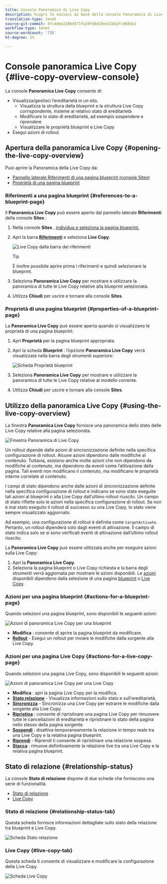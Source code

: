 ```yaml
---
title: Console Panoramica di Live Copy
description: Scopri le nozioni di base della console Panoramica di Live Copy per comprendere rapidamente lo stato delle Live Copy al fine di sincronizzare i contenuti.
translation-type: tm+mt
source-git-commit: 4fc4dbe2386d571fa39fd6d10e432bb2fc060da1
workflow-type: tm+mt
source-wordcount: '735'
ht-degree: 1%

---
```



# Console panoramica Live Copy {#live-copy-overview-console}

La console **Panoramica Live Copy** consente di:

* Visualizza/gestisci l’ereditarietà in un sito.
   * Visualizza la struttura della blueprint e la struttura Live Copy corrispondente, insieme al relativo stato di ereditarietà
   * Modificare lo stato di ereditarietà, ad esempio sospendere e riprendere
   * Visualizzare le proprietà blueprint e Live Copy
* Esegui azioni di rollout.

## Apertura della panoramica Live Copy {#opening-the-live-copy-overview}

Puoi aprire la Panoramica della Live Copy da:

* [Pannello laterale Riferimenti di una pagina blueprint (console Sites)](#opening-live-copy-overview-references-for-a-blueprint-page)
* [Proprietà di una pagina blueprint](#opening-live-copy-overview-properties-of-a-blueprint-page)

### Riferimenti a una pagina blueprint {#references-to-a-blueprint-page}

Il **Panoramica Live Copy** può essere aperto dal pannello laterale **Riferimenti** della console **Sites** :

1. Nella console **Sites** , [individua e seleziona la pagina blueprint.](/help/sites-cloud/authoring/getting-started/basic-handling.md#viewing-and-selecting-resources)
1. Apri la barra **[Riferimenti](/help/sites-cloud/authoring/getting-started/basic-handling.md#references)** e seleziona **Live Copy**.

   ![Live Copy dalla barra dei riferimenti](../assets/live-copy-references.png)

   >[!TIP]
   >
   >È inoltre possibile aprire prima i riferimenti e quindi selezionare la blueprint.

1. Seleziona **Panoramica Live Copy** per mostrare e utilizzare la panoramica di tutte le Live Copy relative alla blueprint selezionata.
1. Utilizza **Chiudi** per uscire e tornare alla console **Sites**.

### Proprietà di una pagina blueprint {#properties-of-a-blueprint-page}

La **Panoramica Live Copy** può essere aperta quando si visualizzano le proprietà di una pagina blueprint:

1. Apri **Proprietà** per la pagina blueprint appropriata.
1. Apri la scheda **Blueprint** : l’opzione **Panoramica Live Copy** verrà visualizzata nella barra degli strumenti superiore:

   ![Scheda Proprietà blueprint](../assets/live-copy-blueprint-tab.png)

1. Seleziona **Panoramica Live Copy** per mostrare e utilizzare la panoramica di tutte le Live Copy relative al modello corrente.

1. Utilizza **Chiudi** per uscire e tornare alla console **Sites**.

## Utilizzo della panoramica Live Copy {#using-the-live-copy-overview}

La finestra **Panoramica Live Copy** fornisce una panoramica dello stato delle Live Copy relative alla pagina selezionata.

![Finestra Panoramica di Live Copy](../assets/live-copy-overview.png)

Un rollout dipende dalle azioni di sincronizzazione definite nella specifica configurazione di rollout. Alcune azioni dipendono dalle modifiche al contenuto. Tuttavia, esistono anche molte azioni che non dipendono da modifiche al contenuto, ma dipendono da eventi come l’attivazione della pagina. Tali eventi non modificano il contenuto, ma modificano le proprietà interne correlate al contenuto.

I campi di stato dipendono anche dalle azioni di sincronizzazione definite nella specifica configurazione di rollout e indicano se sono state eseguite tali azioni al blueprint o alla Live Copy dall’ultimo rollout riuscito. Un campo di stato riflette solo le azioni nella specifica configurazione di rollout. Se non è mai stato eseguito il rollout di successo su una Live Copy, lo stato viene sempre visualizzato aggiornato.

Ad esempio, una configurazione di rollout è definita come `targetActivate`. Pertanto, un rollout dipenderà solo dagli eventi di attivazione. Il campo di stato indica solo se si sono verificati eventi di attivazione dall’ultimo rollout riuscito.

La **Panoramica Live Copy** può essere utilizzata anche per eseguire azioni sulla Live Copy:

1. Apri la **Panoramica Live Copy**.
1. Seleziona la pagina blueprint o Live Copy richiesta e la barra degli strumenti verrà aggiornata per mostrare le azioni disponibili. Le [azioni](overview.md#terms-used) disponibili dipendono dalla selezione di una pagina [blueprint](#actions-for-a-blueprint-page) o [Live Copy](#actions-for-a-live-copy-page).

### Azioni per una pagina blueprint {#actions-for-a-blueprint-page}

Quando selezioni una pagina blueprint, sono disponibili le seguenti azioni:

![Azioni di panoramica Live Copy per una blueprint](../assets/live-copy-overview-actions-blueprint.png)

* **Modifica** : consente di aprire la pagina blueprint da modificare.
* **[Rollout](overview.md#rollout-and-synchronize)**  - Esegui un rollout per inviare le modifiche dalla sorgente alla Live Copy.

### Azioni per una pagina Live Copy {#actions-for-a-live-copy-page}

Quando selezioni una pagina Live Copy, sono disponibili le seguenti azioni:

![Azioni di panoramica Live Copy per una Live Copy](../assets/live-copy-overview-actions.png)

* **Modifica** : apri la pagina Live Copy per la modifica.
* **[Stato relazione](#relationship-status)**  - Visualizza informazioni sullo stato e sull&#39;ereditarietà.
* **[Sincronizza](overview.md#rollout-and-synchronize)**  - Sincronizza una Live Copy per estrarre le modifiche dalla sorgente alla Live Copy.
* **[Ripristina](creating-live-copies.md#resetting-a-live-copy-page)** : consente di ripristinare una pagina Live Copy per rimuovere tutte le cancellazioni di ereditarietà e ripristinare lo stato della pagina nello stesso della pagina sorgente.
* **[Sospendi](overview.md#suspending-and-cancelling-inheritance-and-synchronization)** : disattiva temporaneamente la relazione in tempo reale tra una Live Copy e la relativa pagina blueprint.
* **[Riprendi](creating-live-copies.md#resuming-inheritance-for-a-page)**  - Riprendi ti consente di ripristinare una relazione sospesa.
* **[Stacca](overview.md#detaching-a-live-copy)** : rimuove definitivamente la relazione live tra una Live Copy e la relativa pagina blueprint.

## Stato di relazione {#relationship-status}

La console **Stato di relazione** dispone di due schede che forniscono una serie di funzionalità.

* [Stato di relazione](#relationship-status-tab)
* [Live Copy ](#live-copy-tab)

### Stato di relazione {#relationship-status-tab}

Questa scheda fornisce informazioni dettagliate sullo stato della relazione tra blueprint e Live Copy.

![Scheda Stato relazione](../assets/live-copy-relationship-status.png)

### Live Copy  {#live-copy-tab}

Questa scheda ti consente di visualizzare e modificare la configurazione della Live Copy.

![Scheda Live Copy](../assets/live-copy-relationship-status-live-copy.png)

